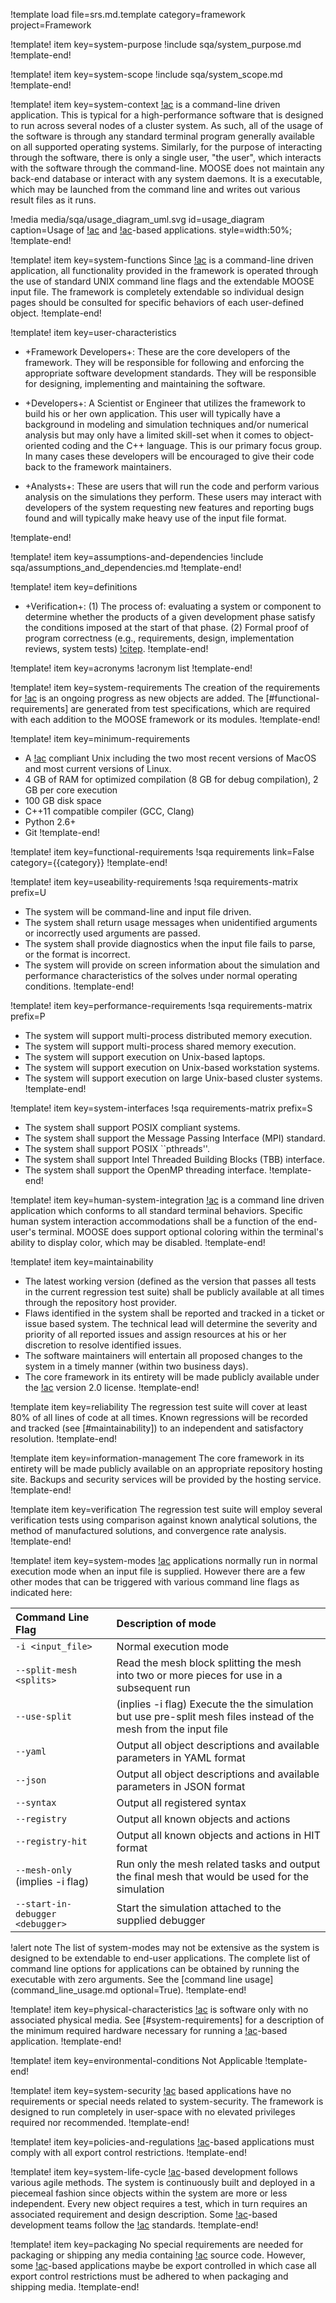 !template load file=srs.md.template category=framework project=Framework

!template! item key=system-purpose
!include sqa/system_purpose.md
!template-end!

!template! item key=system-scope
!include sqa/system_scope.md
!template-end!

!template! item key=system-context
[!ac](MOOSE) is a command-line driven application. This is typical for a high-performance software
that is designed to run across several nodes of a cluster system. As such, all of the usage
of the software is through any standard terminal program generally available on all supported
operating systems. Similarly, for the purpose of interacting through the software, there is only
a single user, "the user", which interacts with the software through the command-line. MOOSE does
not maintain any back-end database or interact with any system daemons. It is a executable,
which may be launched from the command line and writes out various result files as it runs.

!media media/sqa/usage_diagram_uml.svg
       id=usage_diagram
       caption=Usage of [!ac](MOOSE) and [!ac](MOOSE)-based applications.
       style=width:50%;
!template-end!

!template! item key=system-functions
Since [!ac](MOOSE) is a command-line driven application, all functionality provided in the framework
is operated through the use of standard UNIX command line flags and the extendable MOOSE input file.
The framework is completely extendable so individual design pages should be consulted for specific
behaviors of each user-defined object.
!template-end!

!template! item key=user-characteristics

- +Framework Developers+: These are the core developers of the framework. They will be responsible
  for following and enforcing the appropriate software development standards. They will be
  responsible for designing, implementing and maintaining the software.

- +Developers+: A Scientist or Engineer that utilizes the framework to build his or her own
  application. This user will typically have a background in modeling and simulation techniques
  and/or numerical analysis but may only have a limited skill-set when it comes to object-oriented
  coding and the C++ language. This is our primary focus group.  In many cases these developers will
  be encouraged to give their code back to the framework maintainers.

- +Analysts+: These are users that will run the code and perform various analysis on the simulations
  they perform.  These users may interact with developers of the system requesting new features and
  reporting bugs found and will typically make heavy use of the input file format.

!template-end!

!template! item key=assumptions-and-dependencies
!include sqa/assumptions_and_dependencies.md
!template-end!

!template! item key=definitions
- +Verification+: (1) The process of: evaluating a system or component to determine whether the
  products of a given development phase satisfy the conditions imposed at the start of that
  phase. (2) Formal proof of program correctness (e.g., requirements, design, implementation reviews,
  system tests) [!citep](ISO-systems-software).
!template-end!

!template! item key=acronyms
!acronym list
!template-end!


!template! item key=system-requirements
The creation of the requirements for [!ac](MOOSE) is an ongoing progress as new objects are added.
The [#functional-requirements] are generated from test specifications, which are required with
each addition to the MOOSE framework or its modules.
!template-end!

!template! item key=minimum-requirements
- A [!ac](POSIX) compliant Unix including the two most recent versions of MacOS and most current
  versions of Linux.
- 4 GB of RAM for optimized compilation (8 GB for debug compilation), 2 GB per core execution
- 100 GB disk space
- C++11 compatible compiler (GCC, Clang)
- Python 2.6+
- Git
!template-end!

!template! item key=functional-requirements
!sqa requirements link=False category={{category}}
!template-end!

!template! item key=useability-requirements
!sqa requirements-matrix prefix=U
- The system will be command-line and input file driven.
- The system shall return usage messages when unidentified arguments or incorrectly used arguments are passed.
- The system shall provide diagnostics when the input file fails to parse, or the format is incorrect.
- The system will provide on screen information about the simulation and performance characteristics of the solves under normal operating conditions.
!template-end!

!template! item key=performance-requirements
!sqa requirements-matrix prefix=P
- The system will support multi-process distributed memory execution.
- The system will support multi-process shared memory execution.
- The system will support execution on Unix-based laptops.
- The system will support execution on Unix-based workstation systems.
- The system will support execution on large Unix-based cluster systems.
!template-end!

!template! item key=system-interfaces
!sqa requirements-matrix prefix=S
- The system shall support POSIX compliant systems.
- The system shall support the Message Passing Interface (MPI) standard.
- The system shall support POSIX ``pthreads''.
- The system shall support Intel Threaded Building Blocks (TBB) interface.
- The system shall support the OpenMP threading interface.
!template-end!

!template! item key=human-system-integration
[!ac](MOOSE) is a command line driven application which conforms to all standard terminal
behaviors. Specific human system interaction accommodations shall be a function of the end-user's
terminal. MOOSE does support optional coloring within the terminal's ability to display color,
which may be disabled.
!template-end!


!template! item key=maintainability
- The latest working version (defined as the version that passes all tests in the current regression
  test suite) shall be publicly available at all times through the repository host provider.
- Flaws identified in the system shall be reported and tracked in a ticket or issue based system. The
  technical lead will determine the severity and priority of all reported issues and assign resources
  at his or her discretion to resolve identified issues.
- The software maintainers will entertain all proposed changes to the system in a timely manner
  (within two business days).
- The core framework in its entirety will be made publicly available under the [!ac](LGPL)
  version 2.0 license.
!template-end!


!template item key=reliability
The regression test suite will cover at least 80% of all lines of code at all times. Known
regressions will be recorded and tracked (see [#maintainability]) to an independent and
satisfactory resolution.
!template-end!

!template item key=information-management
The core framework in its entirety will be made publicly available on an appropriate repository
hosting site. Backups and security services will be provided by the hosting service.
!template-end!

!template item key=verification
The regression test suite will employ several verification tests using comparison against known
analytical solutions, the method of manufactured solutions, and convergence rate analysis.
!template-end!

!template! item key=system-modes
[!ac](MOOSE) applications normally run in normal execution  mode when an input file is supplied. However
there are a few other modes that can be triggered with various command line flags as indicated here:

| Command Line Flag | Description of mode |
| :- | :- |
| `-i <input_file>` | Normal execution mode |
| `--split-mesh <splits>` | Read the mesh block splitting the mesh into two or more pieces for use in a subsequent run |
| `--use-split` | (inplies -i flag) Execute the the simulation but use pre-split mesh files instead of the mesh from the input file |
| `--yaml` | Output all object descriptions and available parameters in YAML format |
| `--json` | Output all object descriptions and available parameters in JSON format |
| `--syntax` | Output all registered syntax |
| `--registry` | Output all known objects and actions |
| `--registry-hit` | Output all known objects and actions in HIT format |
| `--mesh-only` (implies -i flag) | Run only the mesh related tasks and output the final mesh that would be used for the simulation |
| `--start-in-debugger <debugger>` | Start the simulation attached to the supplied debugger |

!alert note
The list of system-modes may not be extensive as the system is designed to be extendable to end-user applications.
The complete list of command line options for applications can be obtained by running the executable with
zero arguments. See the [command line usage](command_line_usage.md optional=True).
!template-end!

!template! item key=physical-characteristics
[!ac](MOOSE) is software only with no associated physical media. See [#system-requirements] for a description
of the minimum required hardware necessary for running a [!ac](MOOSE)-based application.
!template-end!

!template! item key=environmental-conditions
Not Applicable
!template-end!

!template! item key=system-security
[!ac](MOOSE) based applications have no requirements or special needs related to system-security. The framework
is designed to run completely in user-space with no elevated privileges required nor recommended.
!template-end!

!template! item key=policies-and-regulations
[!ac](MOOSE)-based applications must comply with all export control restrictions.
!template-end!

!template! item key=system-life-cycle
[!ac](MOOSE)-based development follows various agile methods. The system is continuously built and deployed in
a piecemeal fashion since objects within the system are more or less independent. Every new object requires a test,
which in turn requires an associated requirement and design description. Some [!ac](MOOSE)-based development
teams follow the [!ac](NQA-1) standards.
!template-end!

!template! item key=packaging
No special requirements are needed for packaging or shipping any media containing [!ac](MOOSE) source code. However,
some [!ac](MOOSE)-based applications maybe be export controlled in which case all export control restrictions must
be adhered to when packaging and shipping media.
!template-end!
